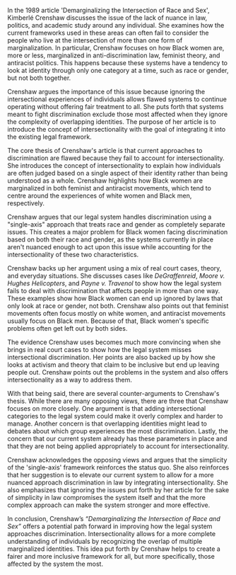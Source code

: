 In the 1989 article 'Demarginalizing the Intersection of Race and Sex', Kimberlé Crenshaw 
discusses the issue of the lack of nuance in law, politics, and academic study around any individual. She examines how the current frameworks used in these areas can often fail to consider the people who live at the intersection of more than one form of marginalization. In particular, Crenshaw focuses on how Black women are, more or less, marginalized in anti-discrimination law, feminist theory, and antiracist politics. This happens because these systems have a tendency to look at identity through only one category at a time, such as race or gender, but not both together.

Crenshaw argues the importance of this issue because ignoring the intersectional experiences of individuals allows flawed systems to continue operating without offering fair treatment to all. She puts forth that systems meant to fight discrimination exclude those most affected when they ignore the complexity of overlapping identities. The purpose of her article is to introduce the concept of intersectionality with the goal of integrating it into the existing legal framework.

The core thesis of Crenshaw's article is that current approaches to discrimination are flawed because they fail to account for intersectionality. She introduces the concept of intersectionality to explain how individuals are often judged based on a single aspect of their identity rather than being understood as a whole. Crenshaw highlights how Black women are marginalized in both feminist and antiracist movements, which tend to centre around the experiences of white women and Black men, respectively.

Crenshaw argues that our legal system handles discrimination using a "single-axis" approach that treats race and gender as completely separate issues. This creates a major problem for Black women facing discrimination based on both their race and gender, as the systems currently in place aren't nuanced enough to act upon this issue while accounting for the intersectionality of these two characteristics.

Crenshaw backs up her argument using a mix of real court cases, theory, and everyday situations. She discusses cases like _DeGraffenreid_, _Moore v. Hughes Helicopters_, and _Payne v. Travenol_ to show how the legal system fails to deal with discrimination that affects people in more than one way. These examples show how Black women can end up ignored by laws that only look at race or gender, not both. Crenshaw also points out that feminist movements often focus mostly on white women, and antiracist movements usually focus on Black men. Because of that, Black women's specific problems often get left out by both sides.

The evidence Crenshaw uses becomes much more convincing when she brings in real court cases to show how the legal system misses intersectional discrimination. Her points are also backed up by how she looks at activism and theory that claim to be inclusive but end up leaving people out. Crenshaw points out the problems in the system and also offers intersectionality as a way to address them.

With that being said, there are several counter-arguments to Crenshaw's thesis. While there are many opposing views, there are three that Crenshaw focuses on more closely. One argument is that adding intersectional categories to the legal system could make it overly complex and harder to manage. Another concern is that overlapping identities might lead to debates about which group experiences the most discrimination. Lastly, the concern that our current system already has these parameters in place and that they are not being applied appropriately to account for intersectionality. 

Crenshaw acknowledges the opposing views and argues that the simplicity of the 'single-axis' framework reinforces the status quo. She also reinforces that her suggestion is to elevate our current system to allow for a more nuanced approach discrimination in law by integrating intersectionality. She also emphasizes that ignoring the issues put forth by her article for the sake of simplicity in law compromises the system itself and that the more complex approach can make the system stronger and more effective.

In conclusion, Crenshaw’s _“Demarginalizing the Intersection of Race and Sex”_ offers a potential path forward in improving how the legal system approaches discrimination. Intersectionality allows for a more complete understanding of individuals by recognizing the overlap of multiple marginalized identities. This idea put forth by Crenshaw helps to create a fairer and more inclusive framework for all, but more specifically, those affected by the system the most.


